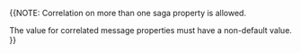 {{NOTE:
Correlation on more than one saga property is allowed.

The value for correlated message properties must have a non-default value.
}}
